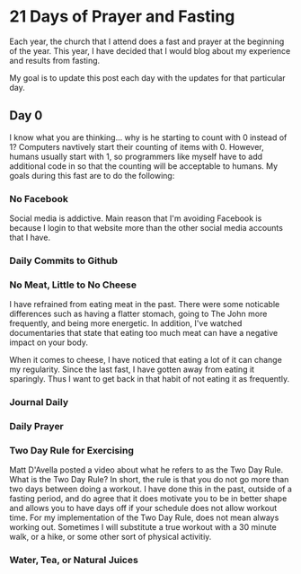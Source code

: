 # 21 Days of Prayer and Fasting 

Each year, the church that I attend does a fast and prayer at the beginning of the 
year. This year, I have decided that I would blog about my experience and results 
from fasting. 

My goal is to update this post each day with the updates for that particular day. 

## Day 0

I know what you are thinking... why is he starting to count with 0 instead of 1? 
Computers navtively start their counting of items with 0. However, humans usually 
start with 1, so programmers like myself have to add additional code in so that the 
counting will be acceptable to humans. My goals during this fast are to do the 
following: 

### No Facebook 

Social media is addictive. Main reason that I'm avoiding Facebook is because I login 
to that website more than the other social media accounts that I have. 

### Daily Commits to Github


### No Meat, Little to No Cheese 

I have refrained from eating meat in the past. There were some noticable differences 
such as having a flatter stomach, going to The John more frequently, and being more 
energetic. In addition, I've watched documentaries that state that eating too much 
meat can have a negative impact on your body.

When it comes to cheese, I have noticed that eating a lot of it can change my 
regularity. Since the last fast, I have gotten away from eating it sparingly. Thus 
I want to get back in that habit of not eating it as frequently.

### Journal Daily 

### Daily Prayer 

### Two Day Rule for Exercising 

Matt D'Avella posted a video about what he refers to as the Two Day Rule. What is the 
Two Day Rule? In short, the rule is that you do not go more than two days between 
doing a workout. I have done this in the past, outside of a fasting period, and do 
agree that it does motivate you to be in better shape and allows you to have days 
off if your schedule does not allow workout time. For my implementation of the Two 
Day Rule, does not mean always working out. Sometimes I will substitute a true 
workout with a 30 minute walk, or a hike, or some other sort of physical activitiy. 

### Water, Tea, or Natural Juices


